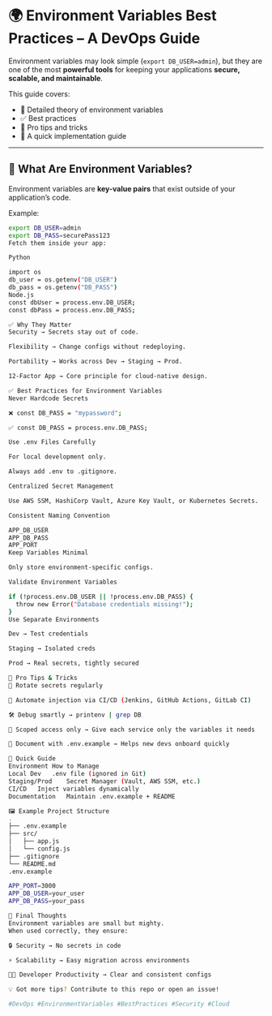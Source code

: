 # 🌍 Environment Variables Best Practices – A DevOps Guide  

Environment variables may look simple (`export DB_USER=admin`), but they are one of the most **powerful tools** for keeping your applications **secure, scalable, and maintainable**.  

This guide covers:  
- 📖 Detailed theory of environment variables  
- ✅ Best practices  
- 🎯 Pro tips and tricks  
- 📘 A quick implementation guide  

---

## 🔎 What Are Environment Variables?  

Environment variables are **key-value pairs** that exist outside of your application’s code.  

Example:  

```bash
export DB_USER=admin
export DB_PASS=securePass123
Fetch them inside your app:

Python

import os
db_user = os.getenv("DB_USER")
db_pass = os.getenv("DB_PASS")
Node.js
const dbUser = process.env.DB_USER;
const dbPass = process.env.DB_PASS;

✅ Why They Matter
Security → Secrets stay out of code.

Flexibility → Change configs without redeploying.

Portability → Works across Dev → Staging → Prod.

12-Factor App → Core principle for cloud-native design.

✅ Best Practices for Environment Variables
Never Hardcode Secrets

❌ const DB_PASS = "mypassword";

✅ const DB_PASS = process.env.DB_PASS;

Use .env Files Carefully

For local development only.

Always add .env to .gitignore.

Centralized Secret Management

Use AWS SSM, HashiCorp Vault, Azure Key Vault, or Kubernetes Secrets.

Consistent Naming Convention

APP_DB_USER  
APP_DB_PASS  
APP_PORT
Keep Variables Minimal

Only store environment-specific configs.

Validate Environment Variables

if (!process.env.DB_USER || !process.env.DB_PASS) {
  throw new Error("Database credentials missing!");
}
Use Separate Environments

Dev → Test credentials

Staging → Isolated creds

Prod → Real secrets, tightly secured

🎯 Pro Tips & Tricks
🔐 Rotate secrets regularly

🚀 Automate injection via CI/CD (Jenkins, GitHub Actions, GitLab CI)

🛠 Debug smartly → printenv | grep DB

📂 Scoped access only → Give each service only the variables it needs

📘 Document with .env.example → Helps new devs onboard quickly

📘 Quick Guide
Environment	How to Manage
Local Dev	.env file (ignored in Git)
Staging/Prod	Secret Manager (Vault, AWS SSM, etc.)
CI/CD	Inject variables dynamically
Documentation	Maintain .env.example + README

🖼 Example Project Structure
.
├── .env.example
├── src/
│   ├── app.js
│   └── config.js
├── .gitignore
└── README.md
.env.example

APP_PORT=3000
APP_DB_USER=your_user
APP_DB_PASS=your_pass

🚀 Final Thoughts
Environment variables are small but mighty.
When used correctly, they ensure:

🔒 Security → No secrets in code

⚡ Scalability → Easy migration across environments

👨‍💻 Developer Productivity → Clear and consistent configs

💡 Got more tips? Contribute to this repo or open an issue!

#DevOps #EnvironmentVariables #BestPractices #Security #Cloud
